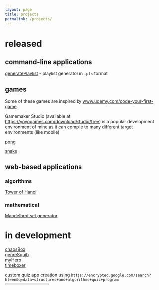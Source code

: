 ```yaml
---
layout: page
title: projects
permalink: /projects/
---
```


# released
## command-line applications
[generatePlaylist](https://github.com/aaronpkelly/playlistGenerator) - playlist generator in `.pls` format

## games
Some of these games are inspired by www.udemy.com/code-your-first-game.

Gamemaker Studio (available at https://yoyogames.com/download/studio/free) is
a popular development environment of mine as it can compile to many different
target environments (like mobile)

<a href="{{ site.url }}/projects/javascript/games/pong/pong.html">pong</a>

<a href="{{ site.url }}/projects/javascript/games/snake/snake.html">snake</a>

## web-based applications
### algorithms
<a href="{{ site.url }}/projects/javascript/algorithms/hanoi.html">Tower of
Hanoi</a>

### mathematical
<a href="{{ site.url }}/projects/javascript/mandelbrot/mandelbrot.html">Mandelbrot set generator</a>

# in development
<a href="{{ site.url }}/projects/python/chaosBox/">chaosBox</a><br>
<a href="{{ site.url }}/projects/python/genreSquib/">genreSquib</a><br>
<a href="{{ site.url }}/projects/javascript/myHero/myHero.html">myHero</a><br>
<a href="{{ site.url }}/projects/javascript/timeboxer/timeboxer.html">timeboxer</a>

custom quiz app creation using
`https://encrypted.google.com/search?hl=en&q=data+structures+and+algorithms+quiz+program`
<progress value="0" max="100"></progress>
